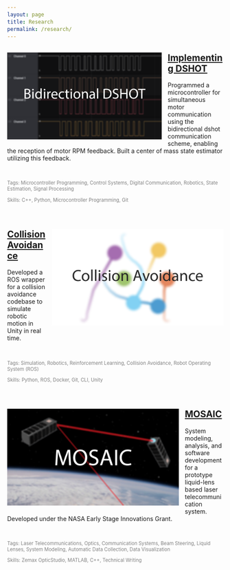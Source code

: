 ```yaml
---
layout: page
title: Research
permalink: /research/
---
```

<div style="clear: both;">
  <div style="float: left; margin-right: 1em; margin-bottom: 1em;">
    <a href="dshot/"><img src="/assets/dshot_thumbnail.png" alt="" width="360"></a>
  </div>
  <div>
    <h2><a href="dshot/">Implementing DSHOT</a></h2>
    <p>Programmed a microcontroller for simultaneous motor communication using the bidirectional dshot communication scheme, enabling the reception of motor RPM feedback. Built a center of mass state estimator utilizing this feedback.</p>
  </div>
</div>

<br clear="all" />

<div>
  <p style="font-size:80%;color:gray;">Tags: Microcontroller Programming, Control Systems, Digital Communication, Robotics, State Estimation, Signal Processing</p>
  <p style="font-size:80%;color:gray;">Skills: C++, Python, Microcontroller Programming, Git</p>
</div>

&nbsp;

<div style="clear: both;">
  <div style="float: right; margin-left: 1em; margin-bottom: 1em;">
    <a href="cadrl/"><img src="/assets/cadrl_thumbnail.png" alt="" width="400"></a>
  </div>
  <div>
    <h2><a href="cadrl/">Collision Avoidance</a></h2>
    <p>Developed a ROS wrapper for a collision avoidance codebase to simulate robotic motion in Unity in real time.</p>
  </div>
</div>

<br clear="all" />

<div>
  <p style="font-size:80%;color:gray;">Tags: Simulation, Robotics, Reinforcement Learning, Collision Avoidance, Robot Operating System (ROS)</p>
  <p style="font-size:80%;color:gray;">Skills: Python, ROS, Docker, Git, CLI, Unity</p>
</div>

&nbsp;

<div style="clear: both;">
  <div style="float: left; margin-right: 1em; margin-bottom: 1em;">
    <a href="mosaic/"><img src="/assets/MOSAIC_thumbnail.png" alt="" width="400"></a>
  </div>
  <div>
    <h2><a href="mosaic/">MOSAIC</a></h2>
    <p>System modeling, analysis, and software development for a prototype liquid-lens based laser telecommunication system. Developed under the NASA Early Stage Innovations Grant.</p>
  </div>
</div>

<br clear="all" />

<div>
  <p style="font-size:80%;color:gray;">Tags: Laser Telecommunications, Optics, Communication Systems, Beam Steering, Liquid Lenses, System Modeling, Automatic Data Collection, Data Visualization</p>
  <p style="font-size:80%;color:gray;">Skills: Zemax OpticStudio, MATLAB, C++, Technical Writing</p>
</div>

&nbsp;
